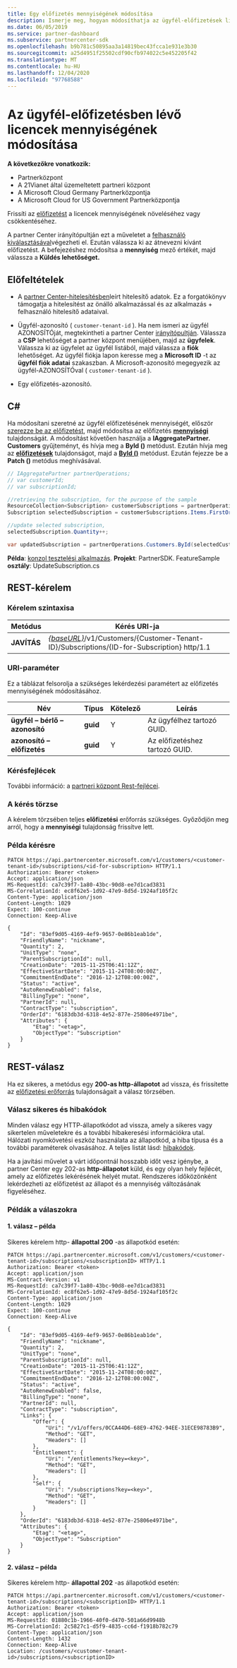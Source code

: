 ```yaml
---
title: Egy előfizetés mennyiségének módosítása
description: Ismerje meg, hogyan módosíthatja az ügyfél-előfizetések licenceit a partner Center API-k használatával. Ezt a partner Center irányítópultján is megteheti.
ms.date: 06/05/2019
ms.service: partner-dashboard
ms.subservice: partnercenter-sdk
ms.openlocfilehash: b9b781c50895aa3a14819bec43fcca1e931e3b30
ms.sourcegitcommit: a25d4951f25502cdf90cfb974022c5e452205f42
ms.translationtype: MT
ms.contentlocale: hu-HU
ms.lasthandoff: 12/04/2020
ms.locfileid: "97768588"
---
```

# <a name="change-the-quantity-of-licenses-in-a-customer-subscription"></a>Az ügyfél-előfizetésben lévő licencek mennyiségének módosítása

**A következőkre vonatkozik:**

- Partnerközpont
- A 21Vianet által üzemeltetett partneri központ
- A Microsoft Cloud Germany Partnerközpontja
- A Microsoft Cloud for US Government Partnerközpontja

Frissíti az [előfizetést](subscription-resources.md) a licencek mennyiségének növeléséhez vagy csökkentéséhez.

A partner Center irányítópultján ezt a műveletet a [felhasználó kiválasztásával](get-a-customer-by-name.md)végezheti el. Ezután válassza ki az átnevezni kívánt előfizetést. A befejezéshez módosítsa a **mennyiség** mező értékét, majd válassza a **Küldés lehetőséget.**

## <a name="prerequisites"></a>Előfeltételek

- A [partner Center-hitelesítésben](partner-center-authentication.md)leírt hitelesítő adatok. Ez a forgatókönyv támogatja a hitelesítést az önálló alkalmazással és az alkalmazás + felhasználó hitelesítő adataival.

- Ügyfél-azonosító ( `customer-tenant-id` ). Ha nem ismeri az ügyfél AZONOSÍTÓját, megtekintheti a partner Center [irányítópultján](https://partner.microsoft.com/dashboard). Válassza a **CSP** lehetőséget a partner központ menüjében, majd az **ügyfelek**. Válassza ki az ügyfelet az ügyfél listából, majd válassza a **fiók** lehetőséget. Az ügyfél fiókja lapon keresse meg a **Microsoft ID** -t az **ügyfél fiók adatai** szakaszban. A Microsoft-azonosító megegyezik az ügyfél-AZONOSÍTÓval ( `customer-tenant-id` ).

- Egy előfizetés-azonosító.

## <a name="c"></a>C\#

Ha módosítani szeretné az ügyfél előfizetésének mennyiségét, először [szerezze be az előfizetést](get-a-subscription-by-id.md), majd módosítsa az előfizetés [**mennyiségi**](/dotnet/api/microsoft.store.partnercenter.models.subscriptions.subscription.quantity) tulajdonságát. A módosítást követően használja a **IAggregatePartner. Customers** gyűjteményt, és hívja meg a **ById ()** metódust. Ezután hívja meg az [**előfizetések**](/dotnet/api/microsoft.store.partnercenter.customers.icustomer.subscriptions) tulajdonságot, majd a [**ById ()**](/dotnet/api/microsoft.store.partnercenter.subscriptions.isubscriptioncollection.byid) metódust. Ezután fejezze be a **Patch ()** metódus meghívásával.

``` csharp
// IAggregatePartner partnerOperations;
// var customerId;
// var subscriptionId;

//retrieving the subscription, for the purpose of the sample
ResourceCollection<Subscription> customerSubscriptions = partnerOperations.Customers.ById(selectedCustomerId).Subscriptions.Get();
Subscription selectedSubscription = customerSubscriptions.Items.FirstOrDefault(sub => sub.Status == SubscriptionStatus.Active);

//update selected subscription,
selectedSubscription.Quantity++;

var updatedSubscription = partnerOperations.Customers.ById(selectedCustomerId).Subscriptions.ById(selectedSubscription.Id).Patch(selectedSubscription);
```

**Példa**: [konzol tesztelési alkalmazás](console-test-app.md). **Projekt**: PartnerSDK. FeatureSample **osztály**: UpdateSubscription.cs

## <a name="rest-request"></a>REST-kérelem

### <a name="request-syntax"></a>Kérelem szintaxisa

| Metódus    | Kérés URI-ja                                                                                                                |
|-----------|----------------------------------------------------------------------------------------------------------------------------|
| **JAVÍTÁS** | [*{baseURL}*](partner-center-rest-urls.md)/v1/Customers/{Customer-Tenant-ID}/Subscriptions/{ID-for-Subscription} http/1.1 |

### <a name="uri-parameter"></a>URI-paraméter

Ez a táblázat felsorolja a szükséges lekérdezési paramétert az előfizetés mennyiségének módosításához.

| Név                    | Típus     | Kötelező | Leírás                               |
|-------------------------|----------|----------|-------------------------------------------|
| **ügyfél – bérlő – azonosító**  | **guid** | Y        | Az ügyfélhez tartozó GUID.     |
| **azonosító – előfizetés** | **guid** | Y        | Az előfizetéshez tartozó GUID. |

### <a name="request-headers"></a>Kérésfejlécek

További információ: a [partneri központ Rest-fejlécei](headers.md).

### <a name="request-body"></a>A kérés törzse

A kérelem törzsében teljes **előfizetési** erőforrás szükséges. Győződjön meg arról, hogy a **mennyiségi** tulajdonság frissítve lett.

### <a name="request-example"></a>Példa kérésre

```http
PATCH https://api.partnercenter.microsoft.com/v1/customers/<customer-tenant-id>/subscriptions/<id-for-subscription> HTTP/1.1
Authorization: Bearer <token>
Accept: application/json
MS-RequestId: ca7c39f7-1a80-43bc-90d8-ee7d1cad3831
MS-CorrelationId: ec8f62e5-1d92-47e9-8d5d-1924af105f2c
Content-Type: application/json
Content-Length: 1029
Expect: 100-continue
Connection: Keep-Alive

{
    "Id": "83ef9d05-4169-4ef9-9657-0e86b1eab1de",
    "FriendlyName": "nickname",
    "Quantity": 2,
    "UnitType": "none",
    "ParentSubscriptionId": null,
    "CreationDate": "2015-11-25T06:41:12Z",
    "EffectiveStartDate": "2015-11-24T08:00:00Z",
    "CommitmentEndDate": "2016-12-12T08:00:00Z",
    "Status": "active",
    "AutoRenewEnabled": false,
    "BillingType": "none",
    "PartnerId": null,
    "ContractType": "subscription",
    "OrderId": "6183db3d-6318-4e52-877e-25806e4971be",
    "Attributes": {
        "Etag": "<etag>",
        "ObjectType": "Subscription"
    }
}
```

## <a name="rest-response"></a>REST-válasz

Ha ez sikeres, a metódus egy **200-as http-állapotot** ad vissza, és frissítette az [előfizetési erőforrás](subscription-resources.md)  tulajdonságait a válasz törzsében.

### <a name="response-success-and-error-codes"></a>Válasz sikeres és hibakódok

Minden válasz egy HTTP-állapotkódot ad vissza, amely a sikeres vagy sikertelen műveletekre és a további hibakeresési információkra utal. Hálózati nyomkövetési eszköz használata az állapotkód, a hiba típusa és a további paraméterek olvasásához. A teljes listát lásd: [hibakódok](error-codes.md).

Ha a javítási művelet a várt időpontnál hosszabb időt vesz igénybe, a partner Center egy 202-as **http-állapotot** küld, és egy olyan hely fejlécét, amely az előfizetés lekérésének helyét mutat. Rendszeres időközönként lekérdezheti az előfizetést az állapot és a mennyiség változásának figyeléséhez.

### <a name="response-examples"></a>Példák a válaszokra

#### <a name="response-example-1"></a>1. válasz – példa

Sikeres kérelem http- **állapottal 200** -as állapotkód esetén:

```http
PATCH https://api.partnercenter.microsoft.com/v1/customers/<customer-tenant-id>/subscriptions/<subscriptionID> HTTP/1.1
Authorization: Bearer <token>
Accept: application/json
MS-Contract-Version: v1
MS-RequestId: ca7c39f7-1a80-43bc-90d8-ee7d1cad3831
MS-CorrelationId: ec8f62e5-1d92-47e9-8d5d-1924af105f2c
Content-Type: application/json
Content-Length: 1029
Expect: 100-continue
Connection: Keep-Alive

{
    "Id": "83ef9d05-4169-4ef9-9657-0e86b1eab1de",
    "FriendlyName": "nickname",
    "Quantity": 2,
    "UnitType": "none",
    "ParentSubscriptionId": null,
    "CreationDate": "2015-11-25T06:41:12Z",
    "EffectiveStartDate": "2015-11-24T08:00:00Z",
    "CommitmentEndDate": "2016-12-12T08:00:00Z",
    "Status": "active",
    "AutoRenewEnabled": false,
    "BillingType": "none",
    "PartnerId": null,
    "ContractType": "subscription",
    "Links": {
        "Offer": {
            "Uri": "/v1/offers/0CCA44D6-68E9-4762-94EE-31ECE98783B9",
            "Method": "GET",
            "Headers": []
        },
        "Entitlement": {
            "Uri": "/entitlements?key=<key>",
            "Method": "GET",
            "Headers": []
        },
        "Self": {
            "Uri": "/subscriptions?key=<key>",
            "Method": "GET",
            "Headers": []
        }
    },
    "OrderId": "6183db3d-6318-4e52-877e-25806e4971be",
    "Attributes": {
        "Etag": "<etag>",
        "ObjectType": "Subscription"
    }
}
```

#### <a name="response-example-2"></a>2. válasz – példa

Sikeres kérelem http- **állapottal 202** -as állapotkód esetén:

```http
PATCH https://api.partnercenter.microsoft.com/v1/customers/<customer-tenant-id>/subscriptions/<subscriptionID> HTTP/1.1
Authorization: Bearer <token>
Accept: application/json
MS-RequestId: 01880c1b-1966-40f0-d470-501a66d9948b
MS-CorrelationId: 2c5827c1-d5f9-4835-cc6d-f1918b782c79
Content-Type: application/json
Content-Length: 1432
Connection: Keep-Alive
Location: /customers/<customer-tenant-id>/subscriptions/<subscriptionID>
```
